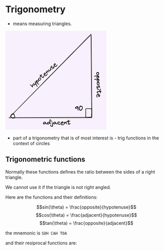 # Trigonometry

* means measuring triangles.

![image right_triangle](./img/001_intro_right_triangle.excalidraw.png)

* part of a trigonometry that is of most interest is - trig functions in the context of circles

## Trigonometric functions

Normally these functions defines the ratio between the sides of a right triangle.

We cannot use it if the triangle is not right angled.

Here are the functions and their definitions:

$$sin(\theta) = \frac{opposite}{hypotenuse}$$
$$cos(\theta) = \frac{adjacent}{hypotenuse}$$
$$tan(\theta) = \frac{opposite}{adjacent}$$

the mnemonic is `SOH CAH TOA`

and their resiprocal functions are:



